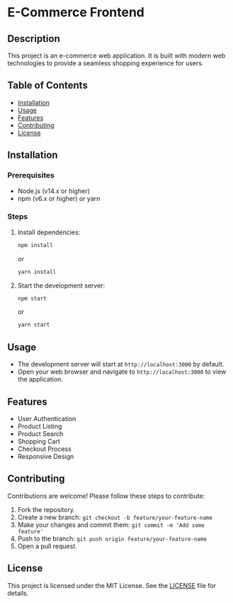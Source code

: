 
# E-Commerce Frontend

## Description
This project is an e-commerce web application. It is built with modern web technologies to provide a seamless shopping experience for users.

## Table of Contents
- [Installation](#installation)
- [Usage](#usage)
- [Features](#features)
- [Contributing](#contributing)
- [License](#license)

## Installation

### Prerequisites
- Node.js (v14.x or higher)
- npm (v6.x or higher) or yarn

### Steps
1. Install dependencies:
    ```sh
    npm install
    ```
    or
    ```sh
    yarn install
    ```

2. Start the development server:
    ```sh
    npm start
    ```
    or
    ```sh
    yarn start
    ```

## Usage
- The development server will start at `http://localhost:3000` by default.
- Open your web browser and navigate to `http://localhost:3000` to view the application.

## Features
- User Authentication
- Product Listing
- Product Search
- Shopping Cart
- Checkout Process
- Responsive Design

## Contributing
Contributions are welcome! Please follow these steps to contribute:
1. Fork the repository.
2. Create a new branch: `git checkout -b feature/your-feature-name`
3. Make your changes and commit them: `git commit -m 'Add some feature'`
4. Push to the branch: `git push origin feature/your-feature-name`
5. Open a pull request.

## License
This project is licensed under the MIT License. See the [LICENSE](LICENSE) file for details.
